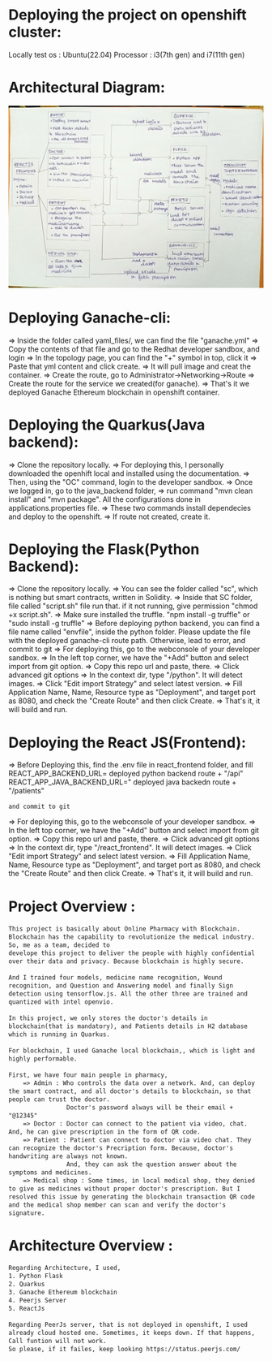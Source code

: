 # Deploying the project on openshift cluster:

Locally test os : Ubuntu(22.04)
Processor : i3(7th gen) and i7(11th gen)

# Architectural Diagram:
![Alt text](Architectural_diagram.jpeg)

# Deploying Ganache-cli:

=> Inside the folder called yaml_files/, we can find the file "ganache.yml"
=> Copy the contents of that file and go to the Redhat developer sandbox, and login
=> In the topology page, you can find the "+" symbol in top, click it
=> Paste that yml content and click create.
=> It will pull image and creat the container.
=> Create the route, go to Administrator->Networking->Route
=> Create the route for the service we created(for ganache).
=> That's it we deployed Ganache Ethereum blockchain in openshift container.

# Deploying the Quarkus(Java backend):

=> Clone the repository locally.
=> For deploying this, I personally downloaded the openhift local and installed using the documentation.
=> Then, using the "OC" command, login to the developer sandbox.
=> Once we logged in, go to the java_backend folder, 
=> run command "mvn clean install" and "mvn package". All the configurations done in applications.properties file.
=> These two commands install dependecies and deploy to the openshift.
=> If route not created, create it.

# Deploying the Flask(Python Backend):

=> Clone the repository locally.
=> You can see the folder called "sc", which is nothing but smart contracts, written in Solidity.
=> Inside that SC folder, file called "script.sh" file run that. if it not running, give permission "chmod +x script.sh". 
=> Make sure installed the truffle. "npm install -g truffle" or "sudo install -g truffle" 
=> Before deploying python backend, you can find a file name called  "envfile", inside the python folder. Please update the file with the deployed ganache-cli route path.
    Otherwise, lead to error,  and commit to git
=> For deploying this, go to the webconsole of your developer sandbox.
=> In the left top corner, we have the "+Add" button and select import from git option.
=> Copy this repo url and paste, there.
=> Click advanced git options
=> In the context dir, type "/python". It will detect images.
=> Click "Edit import Strategy" and select latest version.
=> Fill Application Name, Name, Resource type as "Deployment", and target port as 8080, and check the "Create Route" and then click Create.
=> That's it, it will build and run.

# Deploying the React JS(Frontend):

=> Before Deploying this, find the .env file in react_frontend folder, and fill
    REACT_APP_BACKEND_URL= deployed python backend route + "/api"
    REACT_APP_JAVA_BACKEND_URL=" deployed java backedn route + "/patients"

    and commit to git
=> For deploying this, go to the webconsole of your developer sandbox.
=> In the left top corner, we have the "+Add" button and select import from git option.
=> Copy this repo url and paste, there.
=> Click advanced git options
=> In the context dir, type "/react_frontend". It will detect images.
=> Click "Edit import Strategy" and select latest version.
=> Fill Application Name, Name, Resource type as "Deployment", and target port as 8080, and check the "Create Route" and then click Create.
=> That's it, it will build and run.


# Project Overview :

    This project is basically about Online Pharmacy with Blockchain. Blockchain has the capability to revolutionize the medical industry. So, me as a team, decided to
    develope this project to deliver the people with highly confidential over their data and privacy. Because blockchain is highly secure.

    And I trained four models, medicine name recognition, Wound recognition, and Question and Answering model and finally Sign detection using tensorflow.js. All the other three are trained and quantized with intel openvio.

    In this project, we only stores the doctor's details in blockchain(that is mandatory), and Patients details in H2 database which is running in Quarkus.

    For blockchain, I used Ganache local blockchain,, which is light and highly performable.

    First, we have four main people in pharmacy,
        => Admin : Who controls the data over a network. And, can deploy the smart contract, and all doctor's details to blockchain, so that people can trust the doctor.
                    Doctor's password always will be their email + "@12345"
        => Doctor : Doctor can connect to the patient via video, chat. And, he can give prescription in the form of QR code.
        => Patient : Patient can connect to doctor via video chat. They can recognize the doctor's Precription form. Because, doctor's handwriting are always not known.
                    And, they can ask the question answer about the symptoms and medicines.
        => Medical shop : Some times, in local medical shop, they denied to give as medicines without proper doctor's prescription. But I resolved this issue by generating the blockchain transaction QR code and the medical shop member can scan and verify the doctor's signature.



# Architecture Overview :
    Regarding Architecture, I used,
    1. Python Flask
    2. Quarkus
    3. Ganache Ethereum blockchain
    4. Peerjs Server
    5. ReactJs

    Regarding PeerJs server, that is not deployed in openshift, I used already cloud hosted one. Sometimes, it keeps down. If that happens, Call funtion will not work.
    So please, if it failes, keep looking https://status.peerjs.com/
